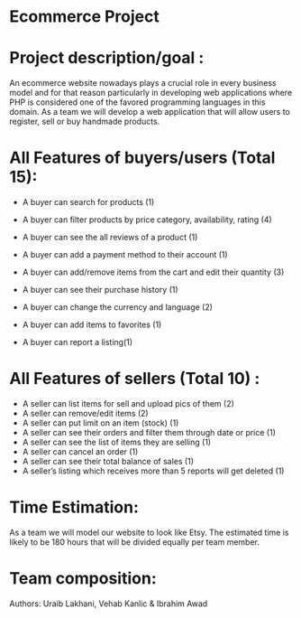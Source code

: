 # Ecommerce Project


# Project description/goal :
An ecommerce website nowadays plays a crucial role in every business model and for that reason particularly in developing web applications where PHP is considered one of the favored programming languages in this domain. As a team we will develop a web application that will allow users to register, sell or buy handmade products. 





# All Features of buyers/users (Total 15):
 
- A buyer can search for products (1)
- A buyer can filter products by price category, availability, rating (4)
  
- A buyer can see the all reviews of a product (1)

- A buyer can add a payment method to their account (1)

- A buyer can add/remove items from the cart and edit their quantity (3)

- A buyer can see their purchase history (1)

- A buyer can change the currency and language (2)

- A  buyer can add items to favorites (1)

- A buyer can report a listing(1)



# All Features of sellers (Total 10)  :
 
- A seller can list items for sell and upload pics of them (2)
- A seller can remove/edit items  (2)
- A seller can put limit on an item (stock) (1)
- A seller can see their orders and filter them through date or price (1)
- A seller can see the list of items they are selling (1)
- A seller can cancel an order (1)
- A seller can see their total balance of sales (1) 
- A seller’s listing which receives more than 5 reports will get deleted (1)


# Time Estimation:
As a team we will model our website to look like Etsy. The estimated time is likely to be 180 hours that will be divided equally per team member. 


# Team composition: 
Authors: Uraib Lakhani, Vehab Kanlic & Ibrahim Awad





